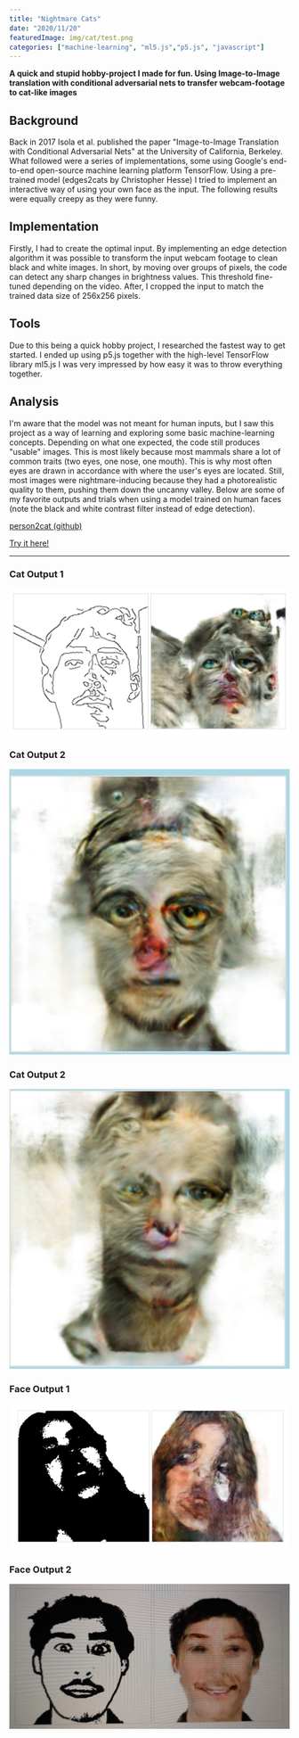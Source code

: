 ```yaml
---
title: "Nightmare Cats"
date: "2020/11/20"
featuredImage: img/cat/test.png
categories: ["machine-learning", "ml5.js","p5.js", "javascript"]
---
```

**A quick and stupid hobby-project I made for fun. Using Image-to-Image translation with conditional adversarial nets to transfer webcam-footage to cat-like images**
## Background
Back in 2017 Isola et al. published the paper "Image-to-Image Translation with Conditional Adversarial Nets" at the University of California, Berkeley. What followed were a series of implementations, some using Google's end-to-end open-source machine learning platform TensorFlow. Using a pre-trained model (edges2cats by Christopher Hesse) I tried to implement an interactive way of using your own face as the input. The following results were equally creepy as they were funny.
 
## Implementation
 
Firstly, I had to create the optimal input. By implementing an edge detection algorithm it was possible to transform the input webcam footage to clean black and white images. In short, by moving over groups of pixels, the code can detect any sharp changes in brightness values. This threshold fine-tuned depending on the video. After, I cropped the input to match the trained data size of 256x256 pixels.
 
## Tools
Due to this being a quick hobby project, I researched the fastest way to get started. I ended up using p5.js together with the high-level TensorFlow library ml5.js I was very impressed by how easy it was to throw everything together.
 
## Analysis
I'm aware that the model was not meant for human inputs, but I saw this project as a way of learning and exploring some basic machine-learning concepts. Depending on what one expected, the code still produces "usable" images. This is most likely because most mammals share a lot of common traits (two eyes, one nose, one mouth). This is why most often eyes are drawn in accordance with where the user's eyes are located. Still, most images were nightmare-inducing because they had a photorealistic quality to them, pushing them down the uncanny valley. Below are some of my favorite outputs and trials when using a model trained on human faces (note the black and white contrast filter instead of edge detection).

[person2cat (github)](https://github.com/MangoGott/webcam2pix)

[Try it here!](https://mangogott.github.io/NightmareCat/)

***

### Cat Output 1
![](img/cat/test.png)

### Cat Output 2
![](img/cat/cat1.png)

### Cat Output 2
![](img/cat/cat2.png)

### Face Output 1
![Exploration 2](img/cat/face2.png)

### Face Output 2
![Exploration 2](img/cat/face3.png)